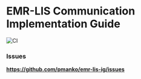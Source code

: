 # EMR-LIS Communication Implementation Guide

![CI](https://github.com/pmanko/emr-lmis-ig/workflows/CI/badge.svg)

### Issues
__https://github.com/pmanko/emr-lis-ig/issues__  

